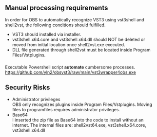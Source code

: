 ## Manual processing requirements
In order for OBS to automatically recognize VST3 using vst3shell and shell2vst, the following conditions should fulfilled.
- VST3 should installed via installer.
- vst3shell.x64.core and vst3shell.x64.dll should NOT be deleted or moved from initial location once shell2vst.exe executed.
- DLL file generated through shell2vst must be located inside Program Files/Vstplugins.
###
Executable Powershell script **automate** cumbersome processes.  
https://github.com/yln2/obsvst3/raw/main/vst3wrapper4obs.exe
###
## Security Risks
- Administrator privileges  
OBS only recognizes plugins inside Program Files/Vstplugins. Moving files to programfiles requires administrator privileges.
- Base64  
I inserted the zip file as Base64 into the code to install without an internet. The internal files are:
shell2vst64.exe, vst3shell.x64.core, vst3shell.x64.dll
